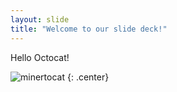 ```yaml
---
layout: slide
title: "Welcome to our slide deck!"
---
```


Hello Octocat!

![minertocat](https://octodex.github.com/images/minertocat.png)
{: .center}
